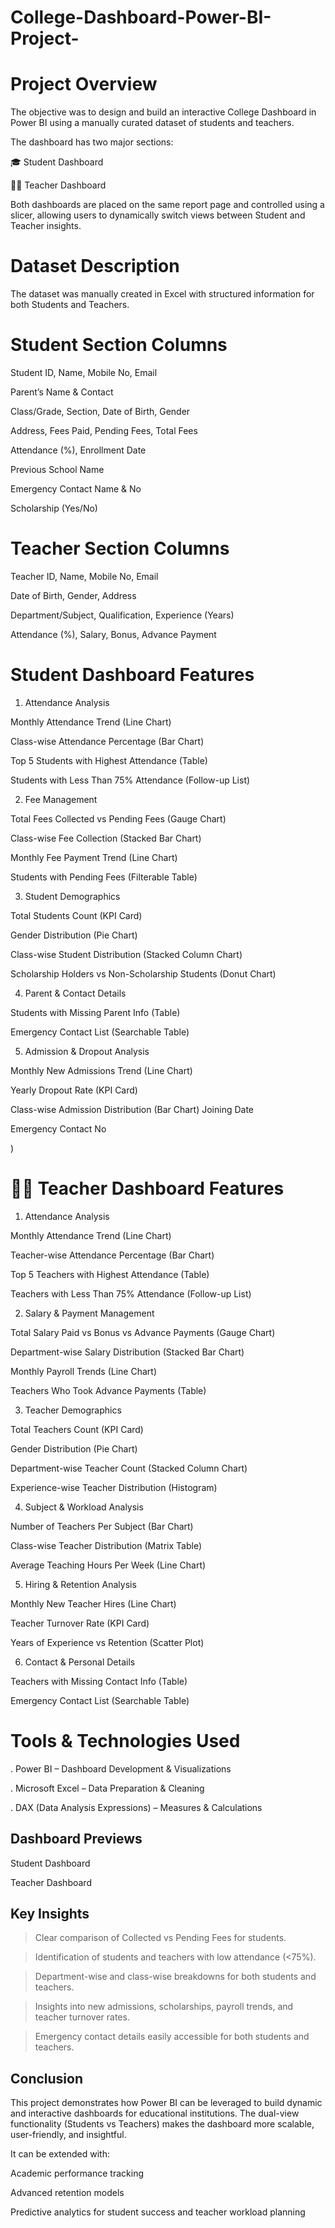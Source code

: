 # College-Dashboard-Power-BI-Project-
 
# Project Overview

  The objective was to design and build an interactive College Dashboard in Power BI using a manually curated dataset of students and teachers.

The dashboard has two major sections:

🎓 Student Dashboard

👨‍🏫 Teacher Dashboard

Both dashboards are placed on the same report page and controlled using a slicer, allowing users to dynamically switch views between Student and Teacher insights.

# Dataset Description

The dataset was manually created in Excel with structured information for both Students and Teachers.

# Student Section Columns

Student ID, Name, Mobile No, Email

Parent’s Name & Contact

Class/Grade, Section, Date of Birth, Gender

Address, Fees Paid, Pending Fees, Total Fees

Attendance (%), Enrollment Date

Previous School Name

Emergency Contact Name & No

Scholarship (Yes/No)

# Teacher Section Columns

Teacher ID, Name, Mobile No, Email

Date of Birth, Gender, Address

Department/Subject, Qualification, Experience (Years)

Attendance (%), Salary, Bonus, Advance Payment

 # Student Dashboard Features

1. Attendance Analysis

Monthly Attendance Trend (Line Chart)

Class-wise Attendance Percentage (Bar Chart)

Top 5 Students with Highest Attendance (Table)

Students with Less Than 75% Attendance (Follow-up List)

2. Fee Management

Total Fees Collected vs Pending Fees (Gauge Chart)

Class-wise Fee Collection (Stacked Bar Chart)

Monthly Fee Payment Trend (Line Chart)

Students with Pending Fees (Filterable Table)

3. Student Demographics

Total Students Count (KPI Card)

Gender Distribution (Pie Chart)

Class-wise Student Distribution (Stacked Column Chart)

Scholarship Holders vs Non-Scholarship Students (Donut Chart)

4. Parent & Contact Details

Students with Missing Parent Info (Table)

Emergency Contact List (Searchable Table)

5. Admission & Dropout Analysis

Monthly New Admissions Trend (Line Chart)

Yearly Dropout Rate (KPI Card)

Class-wise Admission Distribution (Bar Chart)
Joining Date

Emergency Contact No

)

 # 👨‍🏫 Teacher Dashboard Features

1. Attendance Analysis

Monthly Attendance Trend (Line Chart)

Teacher-wise Attendance Percentage (Bar Chart)

Top 5 Teachers with Highest Attendance (Table)

Teachers with Less Than 75% Attendance (Follow-up List)

2. Salary & Payment Management

Total Salary Paid vs Bonus vs Advance Payments (Gauge Chart)

Department-wise Salary Distribution (Stacked Bar Chart)

Monthly Payroll Trends (Line Chart)

Teachers Who Took Advance Payments (Table)

3. Teacher Demographics

Total Teachers Count (KPI Card)

Gender Distribution (Pie Chart)

Department-wise Teacher Count (Stacked Column Chart)

Experience-wise Teacher Distribution (Histogram)

4. Subject & Workload Analysis

Number of Teachers Per Subject (Bar Chart)

Class-wise Teacher Distribution (Matrix Table)

Average Teaching Hours Per Week (Line Chart)

5. Hiring & Retention Analysis

Monthly New Teacher Hires (Line Chart)

Teacher Turnover Rate (KPI Card)

Years of Experience vs Retention (Scatter Plot)

6. Contact & Personal Details

Teachers with Missing Contact Info (Table)

Emergency Contact List (Searchable Table)

# Tools & Technologies Used

. Power BI – Dashboard Development & Visualizations

. Microsoft Excel – Data Preparation & Cleaning

. DAX (Data Analysis Expressions) – Measures & Calculations

## Dashboard Previews

Student Dashboard

Teacher Dashboard

## Key Insights

> Clear comparison of Collected vs Pending Fees for students.

> Identification of students and teachers with low attendance (<75%).

> Department-wise and class-wise breakdowns for both students and teachers.

> Insights into new admissions, scholarships, payroll trends, and teacher turnover rates.

> Emergency contact details easily accessible for both students and teachers.


## Conclusion

This project demonstrates how Power BI can be leveraged to build dynamic and interactive dashboards for educational institutions. The dual-view functionality (Students vs Teachers) makes the dashboard more scalable, user-friendly, and insightful.

It can be extended with:

Academic performance tracking

Advanced retention models

Predictive analytics for student success and teacher workload planning
